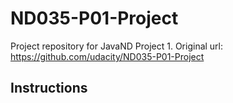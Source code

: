 # ND035-P01-Project
Project repository for JavaND Project 1. Original url: https://github.com/udacity/ND035-P01-Project

## Instructions
